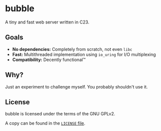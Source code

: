 # bubble

A tiny and fast web server written in C23.

## Goals

- **No dependencies:** Completely from scratch, not even `libc`
- **Fast:** Multithreaded implementation using `io_uring` for I/O multiplexing
- **Compatibility:** Decently functional™

## Why?

Just an experiment to challenge myself. You probably shouldn't use it.

## License

bubble is licensed under the terms of the GNU GPLv2.

A copy can be found in the [`LICENSE` file](./LICENSE).
